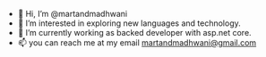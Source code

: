 - 👋 Hi, I’m @martandmadhwani
- 👀 I’m interested in exploring new languages and technology.
- 🌱 I’m currently working as backed developer with asp.net core.
- 📫 you can reach me at my email martandmadhwani@gmail.com

<!---
martandmadhwani/martandmadhwani is a ✨ special ✨ repository because its `README.md` (this file) appears on your GitHub profile.
You can click the Preview link to take a look at your changes.
--->
